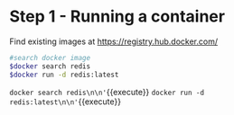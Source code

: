 # Step 1 - Running a container

Find existing images at https://registry.hub.docker.com/

```sh
#search docker image
$docker search redis
$docker run -d redis:latest
```
`docker search redis\n\n'`{{execute}}
`docker run -d redis:latest\n\n'`{{execute}}